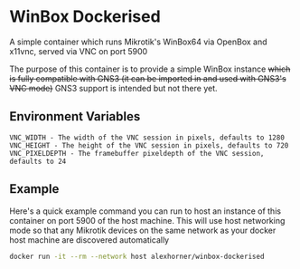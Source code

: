 # WinBox Dockerised
A simple container which runs Mikrotik's WinBox64 via OpenBox and x11vnc, served via VNC on port 5900

The purpose of this container is to provide a simple WinBox instance ~~which is fully compatible with GNS3 (it can be imported in and used with GNS3's VNC mode)~~ GNS3 support is intended but not there yet.

## Environment Variables
```
VNC_WIDTH - The width of the VNC session in pixels, defaults to 1280
VNC_HEIGHT - The height of the VNC session in pixels, defaults to 720
VNC_PIXELDEPTH - The framebuffer pixeldepth of the VNC session, defaults to 24
```

## Example
Here's a quick example command you can run to host an instance of this container on port 5900 of the host machine. This will use host networking mode so that any Mikrotik devices on the same network as your docker host machine are discovered automatically
```bash
docker run -it --rm --network host alexhorner/winbox-dockerised
```

